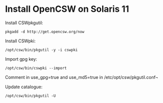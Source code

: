 # Install OpenCSW on Solaris 11

Install CSWpkgutil:
```
pkgadd -d http://get.opencsw.org/now
```

Install CSWpki:
```
/opt/csw/bin/pkgutil -y -i cswpki
```

Import gpg key:
```
/opt/csw/bin/cswpki --import
```

Comment in use_gpg=true and use_md5=true in /etc/opt/csw/pkgutil.conf¬

Update catalogue:
```
/opt/csw/bin/pkgutil -U
```
